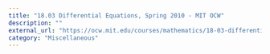 ```yaml
---
title: "18.03 Differential Equations, Spring 2010 - MIT OCW"
description: ""
external_url: "https://ocw.mit.edu/courses/mathematics/18-03-differential-equations-spring-2010/"
category: "Miscellaneous"
---
```

